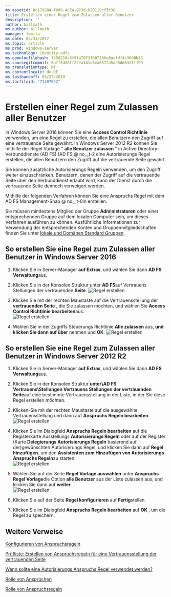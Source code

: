 ```yaml
---
ms.assetid: 8c179884-f0d9-4c7a-973d-820119cf3c38
title: Erstellen einer Regel zum Zulassen aller Benutzer
description: ''
author: billmath
ms.author: billmath
manager: femila
ms.date: 05/31/2017
ms.topic: article
ms.prod: windows-server
ms.technology: identity-adfs
ms.openlocfilehash: 1356218c5f9f47073f007286e8acfdf4c3608b73
ms.sourcegitcommit: 6aff3d88ff22ea141a6ea6572a5ad8dd6321f199
ms.translationtype: MT
ms.contentlocale: de-DE
ms.lasthandoff: 09/27/2019
ms.locfileid: "71407622"
---
```

# <a name="create-a-rule-to-permit-all-users"></a>Erstellen einer Regel zum Zulassen aller Benutzer

In Windows Server 2016 können Sie eine **Access Control Richtlinie** verwenden, um eine Regel zu erstellen, die allen Benutzern den Zugriff auf eine vertrauende Seite gewährt.  In Windows Server 2012 R2 können Sie mithilfe der Regel Vorlage " **alle Benutzer zulassen** " in Active Directory-Verbunddienste (AD FS) \(AD FS @ no__t-2 eine Autorisierungs Regel erstellen, die allen Benutzern den Zugriff auf die vertrauende Seite gewährt. 

Sie können zusätzliche Autorisierungs Regeln verwenden, um den Zugriff weiter einzuschränken. Benutzern, denen der Zugriff auf die vertrauende Seite über den Verbunddienst erlaubt wird, kann der Dienst durch die vertrauende Seite dennoch verweigert werden.  
  
Mithilfe der folgenden Verfahren können Sie eine Anspruchs Regel mit dem AD FS Management-Snap @ no__t-0in erstellen.  
  
Sie müssen mindestens Mitglied der Gruppe **Administratoren** oder einer entsprechenden Gruppe auf dem lokalen Computer sein, um dieses Verfahren ausführen zu können.  Ausführliche Informationen zur Verwendung der entsprechenden Konten und Gruppenmitgliedschaften finden Sie unter [lokale und Domänen Standard Gruppen](https://go.microsoft.com/fwlink/?LinkId=83477). 

## <a name="to-create-a-rule-to-permit-all-users-in-windows-server-2016"></a>So erstellen Sie eine Regel zum Zulassen aller Benutzer in Windows Server 2016

1.  Klicken Sie in Server-Manager **auf Extras**, und wählen Sie dann **AD FS Verwaltung**aus.  
  
2.  Klicken Sie in der Konsolen Struktur unter **AD FS**auf Vertrauens Stellungen der vertrauenden **Seite**. 
![Regel erstellen](media/Create-a-Rule-to-Permit-All-Users/permitall1.PNG)

3.  Klicken Sie mit der rechten Maustaste auf die Vertrauensstellung der **vertrauenden Seite** , die Sie zulassen möchten, und wählen Sie **Access Control Richtlinie bearbeiten**aus.  
![Regel erstellen](media/Create-a-Rule-to-Permit-All-Users/permitall2.PNG)

4. Wählen Sie in der Zugriffs Steuerungs Richtlinie **Alle zulassen** aus, **und klicken Sie dann auf über** nehmen und **OK**.
![Regel erstellen](media/Create-a-Rule-to-Permit-All-Users/permitall3.PNG)
  
## <a name="to-create-a-rule-to-permit-all-users-in-windows-server-2012-r2"></a>So erstellen Sie eine Regel zum Zulassen aller Benutzer in Windows Server 2012 R2 
  
1.  Klicken Sie in Server-Manager **auf Extras**, und wählen Sie dann **AD FS Verwaltung**aus.  
  
2.  Klicken Sie in der Konsolen Struktur **unter\\AD FS Vertrauens\\Stellungen Vertrauens Stellungen der vertrauenden Seite**auf eine bestimmte Vertrauensstellung in der Liste, in der Sie diese Regel erstellen möchten.  

3.  Klicken\-Sie mit der rechten Maustaste auf die ausgewählte Vertrauensstellung und dann auf **Anspruchs Regeln bearbeiten**.  
![Regel erstellen](media/Create-a-Rule-to-Permit-All-Users/permitall4.PNG)  

4.  Klicken Sie im Dialogfeld **Anspruchs Regeln bearbeiten** auf die Registerkarte Ausstellungs **Autorisierungs Regeln** oder auf der Register \(Karte **Delegierungs Autorisierungs Regeln** basierend auf der\)gewünschten Autorisierungs Regel, und klicken Sie dann auf **Regel hinzufügen.** um den **Assistenten zum Hinzufügen von Autorisierungs Anspruchs Regeln**zu starten.  
![Regel erstellen](media/Create-a-Rule-to-Permit-All-Users/permitall5.PNG)  
5.  Wählen Sie auf der Seite **Regel Vorlage auswählen** unter **Anspruchs Regel Vorlage**die Option **alle Benutzer** aus der Liste zulassen aus, und klicken Sie dann auf **weiter**.  
![Regel erstellen](media/Create-a-Rule-to-Permit-All-Users/permitall6.PNG)    
6.  Klicken Sie auf der Seite **Regel konfigurieren** auf **Fertig**stellen.  
  
7.  Klicken Sie im Dialogfeld **Anspruchs Regeln bearbeiten** auf **OK** , um die Regel zu speichern.  

## <a name="additional-references"></a>Weitere Verweise 
[Konfigurieren von Anspruchsregeln](Configure-Claim-Rules.md)  
 
[Prüfliste: Erstellen von Anspruchsregeln für eine Vertrauensstellung der vertrauenden Seite](https://technet.microsoft.com/library/ee913578.aspx)  
  
[Wann sollte eine Autorisierungs Anspruchs Regel verwendet werden?](../../ad-fs/technical-reference/When-to-Use-an-Authorization-Claim-Rule.md)  

[Rolle von Ansprüchen](../../ad-fs/technical-reference/The-Role-of-Claims.md)  
  
[Rolle von Anspruchsregeln](../../ad-fs/technical-reference/The-Role-of-Claim-Rules.md)  
